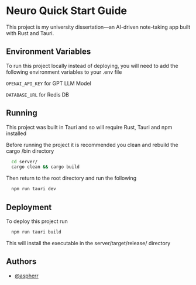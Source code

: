 
# Neuro Quick Start Guide

This project is my university dissertation—an AI-driven note-taking app built with Rust and Tauri.


## Environment Variables

To run this project locally instead of deploying, you will need to add the following environment variables to your .env file

`OPENAI_API_KEY` for GPT LLM Model

`DATABASE_URL` for Redis DB


## Running

This project was built in Tauri and so will require Rust, Tauri and npm installed 

Before running the project it is recommended you clean and rebuild the cargo /bin directory

```bash
  cd server/
  cargo clean && cargo build
```

Then return to the root directory and run the following
```bash
  npm run tauri dev
```

## Deployment

To deploy this project run

```bash
  npm run tauri build
```

This will install the executable in the server/target/release/ directory
## Authors

- [@aspherr](https://github.com/aspherr)

